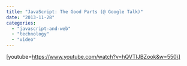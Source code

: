 ```yaml
---
title: "JavaScript: The Good Parts (@ Google Talk)"
date: "2013-11-28"
categories: 
  - "javascript-and-web"
  - "technology"
  - "video"
---
```


\[youtube=https://www.youtube.com/watch?v=hQVTIJBZook&w=550\]
